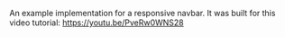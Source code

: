 An example implementation for a responsive navbar. It was built for this video tutorial: https://youtu.be/PveRw0WNS28
